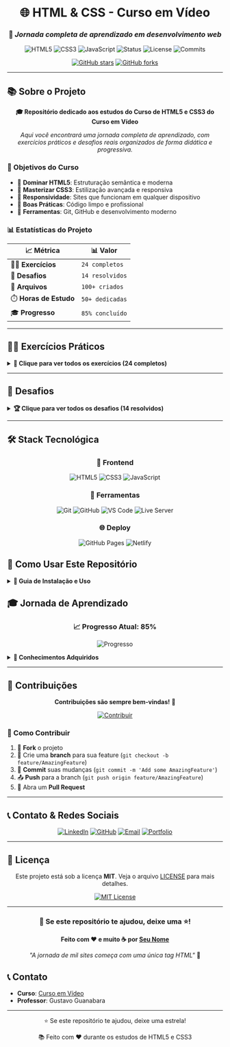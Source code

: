 <div align="center">

# 🌐 HTML & CSS - Curso em Vídeo

### 🚀 *Jornada completa de aprendizado em desenvolvimento web*

![HTML5](https://img.shields.io/badge/HTML5-E34F26?style=for-the-badge&logo=html5&logoColor=white)
![CSS3](https://img.shields.io/badge/CSS3-1572B6?style=for-the-badge&logo=css3&logoColor=white)
![JavaScript](https://img.shields.io/badge/JavaScript-F7DF1E?style=for-the-badge&logo=javascript&logoColor=black)
![Status](https://img.shields.io/badge/Status-Em%20Desenvolvimento-yellow?style=for-the-badge)
![License](https://img.shields.io/badge/License-MIT-green?style=for-the-badge)
![Commits](https://img.shields.io/badge/Commits-100+-blue?style=for-the-badge)

[![GitHub stars](https://img.shields.io/github/stars/usuario/html-css?style=social)](https://github.com/usuario/html-css/stargazers)
[![GitHub forks](https://img.shields.io/github/forks/usuario/html-css?style=social)](https://github.com/usuario/html-css/network/members)

</div>

---

## 📚 Sobre o Projeto

<div align="center">

**🎓 Repositório dedicado aos estudos do Curso de HTML5 e CSS3 do Curso em Vídeo**

*Aqui você encontrará uma jornada completa de aprendizado, com exercícios práticos e desafios reais organizados de forma didática e progressiva.*

</div>

### 🎯 Objetivos do Curso

- 🌟 **Dominar HTML5**: Estruturação semântica e moderna
- 🎨 **Masterizar CSS3**: Estilização avançada e responsiva
- 📱 **Responsividade**: Sites que funcionam em qualquer dispositivo
- 🚀 **Boas Práticas**: Código limpo e profissional
- 🔧 **Ferramentas**: Git, GitHub e desenvolvimento moderno

### 📊 Estatísticas do Projeto

<div align="center">

| 📈 Métrica | 📊 Valor |
|------------|----------|
| 🏋️‍♂️ **Exercícios** | `24 completos` |
| 🎯 **Desafios** | `14 resolvidos` |
| 📁 **Arquivos** | `100+ criados` |
| ⏱️ **Horas de Estudo** | `50+ dedicadas` |
| 🎓 **Progresso** | `85% concluído` |

</div>

---

## 🏋️‍♂️ Exercícios Práticos

<details>
<summary><strong>📝 Clique para ver todos os exercícios (24 completos)</strong></summary>

### 🎯 Exercícios por Categoria

#### 🌟 **Fundamentos HTML** (Ex001-Ex012)
#### 🎨 **Estilização CSS** (Ex013-Ex019) 
#### 🚀 **Conceitos Avançados** (Ex020-Ex024)

| Exercício | Descrição | Demo |
|-----------|-----------|------|
| **Ex001** | 🌟 Olá, Mundo! - Primeiro documento HTML | [🔗 Ver Demo](https://mateusoliveiradev1.github.io/html-css/exercicios/ex001/index.html) |
| **Ex002** | 📝 Parágrafos e quebras de linha | [🔗 Ver Demo](https://mateusoliveiradev1.github.io/html-css/exercicios/ex002/index.html) |
| **Ex003** | 🖼️ Trabalhando com imagens | [🔗 Ver Demo](https://mateusoliveiradev1.github.io/html-css/exercicios/ex003/index.html) |
| **Ex004** | 🎯 Favicon personalizado | [🔗 Ver Demo](https://mateusoliveiradev1.github.io/html-css/exercicios/ex004/index.html) |
| **Ex005** | 😀 Emojis e símbolos especiais | [🔗 Ver Demo](https://mateusoliveiradev1.github.io/html-css/exercicios/ex005/index.html) |
| **Ex006** | 📊 Hierarquia de títulos (h1-h6) | [🔗 Ver Demo](https://mateusoliveiradev1.github.io/html-css/exercicios/ex006/index.html) |
| **Ex007** | ✏️ Formatação de texto básica | [🔗 Ver Demo](https://mateusoliveiradev1.github.io/html-css/exercicios/ex007/index.html) |
| **Ex008** | 🎨 Formatações avançadas de texto | [🔗 Ver Demo](https://mateusoliveiradev1.github.io/html-css/exercicios/ex008/index.html) |
| **Ex009** | 📋 Listas ordenadas e não ordenadas | [🔗 Ver Demo](https://mateusoliveiradev1.github.io/html-css/exercicios/ex009/index.html) |
| **Ex010** | 🔗 Links externos e internos | [🔗 Ver Demo](https://mateusoliveiradev1.github.io/html-css/exercicios/ex010/index.html) |
| **Ex011** | 🎵 Áudio e mídias em HTML5 | [🔗 Ver Demo](https://mateusoliveiradev1.github.io/html-css/exercicios/ex011/index.html) |
| **Ex012** | 🎬 Vídeos em HTML5 | [🔗 Ver Demo](https://mateusoliveiradev1.github.io/html-css/exercicios/ex012/index.html) |
| **Ex013** | 🎨 Estilos CSS inline | [🔗 Ver Demo](https://mateusoliveiradev1.github.io/html-css/exercicios/ex013/index.html) |
| **Ex014** | 📄 Estilos CSS internos | [🔗 Ver Demo](https://mateusoliveiradev1.github.io/html-css/exercicios/ex014/index.html) |
| **Ex015** | 📁 Estilos CSS externos | [🔗 Ver Demo](https://mateusoliveiradev1.github.io/html-css/exercicios/ex015/index.html) |
| **Ex016** | 🌈 Cores em CSS | [🔗 Ver Demo](https://mateusoliveiradev1.github.io/html-css/exercicios/ex016/index.html) |
| **Ex017** | 🔤 Fontes em CSS | [🔗 Ver Demo](https://mateusoliveiradev1.github.io/html-css/exercicios/ex017/index.html) |
| **Ex018** | 🌐 Google Fonts | [🔗 Ver Demo](https://mateusoliveiradev1.github.io/html-css/exercicios/ex018/index.html) |
| **Ex019** | 🎯 Seletores personalizados | [🔗 Ver Demo](https://mateusoliveiradev1.github.io/html-css/exercicios/ex019/index.html) |
| **Ex020** | 🖱️ Pseudo-classes e hover | [🔗 Ver Demo](https://mateusoliveiradev1.github.io/html-css/exercicios/ex020/index.html) |
| **Ex021** | 📦 Modelo de caixas (Box Model) | [🔗 Ver Demo](https://mateusoliveiradev1.github.io/html-css/exercicios/ex021/index.html) |
| **Ex022** | 🖼️ Imagens de fundo e gradientes | [🔗 Ver Demo](https://mateusoliveiradev1.github.io/html-css/exercicios/ex022/index.html) |
| **Ex023** | 📊 Tabelas em HTML | [🔗 Ver Demo](https://mateusoliveiradev1.github.io/html-css/exercicios/ex023/index.html) |
| **Ex024** | 🖼️ Iframes e conteúdo externo | [🔗 Ver Demo](https://mateusoliveiradev1.github.io/html-css/exercicios/ex024/index.html) |

</details>

---

## 🎯 Desafios

<details>
<summary><strong>🏆 Clique para ver todos os desafios (14 resolvidos)</strong></summary>

### 🔥 Desafios por Nível de Dificuldade

#### 🟢 **Iniciante** (D001-D005)
#### 🟡 **Intermediário** (D006-D010)
#### 🔴 **Avançado** (D011-D014)

| Desafio | Descrição | Demo |
|---------|-----------|------|
| **D001** | 💬 Mensagens personalizadas | [🔗 Ver Demo](https://mateusoliveiradev1.github.io/html-css/desafios/d001/index.html) |
| **D002** | 🖼️ Imagens e favicon | [🔗 Ver Demo](https://mateusoliveiradev1.github.io/html-css/desafios/d002/index.html) |
| **D003** | 🗺️ Mapa mundi com imagens | [🔗 Ver Demo](https://mateusoliveiradev1.github.io/html-css/desafios/d003/index.html) |
| **D004** | 😍 Lista de emojis favoritos | [🔗 Ver Demo](https://mateusoliveiradev1.github.io/html-css/desafios/d004/index.html) |
| **D005** | 👤 Perfil social | [🔗 Ver Demo](https://mateusoliveiradev1.github.io/html-css/desafios/d005/index.html) |
| **D006** | 🏷️ Tags HTML semânticas | [🔗 Ver Demo](https://mateusoliveiradev1.github.io/html-css/desafios/d006/index.html) |
| **D007** | 📱 Imagem flexível e responsiva | [🔗 Ver Demo](https://mateusoliveiradev1.github.io/html-css/desafios/d007/index.html) |
| **D008** | 🧭 Sistema de navegação | [🔗 Ver Demo](https://mateusoliveiradev1.github.io/html-css/desafios/d008/index.html) |
| **D009** | 🎥 Central de vídeos | [🔗 Ver Demo](https://mateusoliveiradev1.github.io/html-css/desafios/d009/index.html) |
| **D010** | 🤖 Site do Android | [🔗 Ver Demo](https://mateusoliveiradev1.github.io/html-css/desafios/d010/android.html) |
| **D011** | 🚀 Astronauta no espaço | [🔗 Ver Demo](https://mateusoliveiradev1.github.io/html-css/desafios/d011/index.html) |
| **D012** | 📜 Cordel Moderno | [🔗 Ver Demo](https://mateusoliveiradev1.github.io/html-css/desafios/d012/index.html) |
| **D013** | 📊 Tabelas complexas | [🔗 Ver Demo](https://mateusoliveiradev1.github.io/html-css/desafios/d013/index.html) |
| **D014** | 📈 Tabela de notas escolares | [🔗 Ver Demo](https://mateusoliveiradev1.github.io/html-css/desafios/d014/index.html) |

</details>

---

## 🛠️ Stack Tecnológica

<div align="center">

### 🎨 **Frontend**
![HTML5](https://img.shields.io/badge/HTML5-E34F26?style=flat-square&logo=html5&logoColor=white)
![CSS3](https://img.shields.io/badge/CSS3-1572B6?style=flat-square&logo=css3&logoColor=white)
![JavaScript](https://img.shields.io/badge/JavaScript-F7DF1E?style=flat-square&logo=javascript&logoColor=black)

### 🔧 **Ferramentas**
![Git](https://img.shields.io/badge/Git-F05032?style=flat-square&logo=git&logoColor=white)
![GitHub](https://img.shields.io/badge/GitHub-181717?style=flat-square&logo=github&logoColor=white)
![VS Code](https://img.shields.io/badge/VS%20Code-007ACC?style=flat-square&logo=visual-studio-code&logoColor=white)
![Live Server](https://img.shields.io/badge/Live%20Server-FF6C37?style=flat-square&logo=visual-studio-code&logoColor=white)

### 🌐 **Deploy**
![GitHub Pages](https://img.shields.io/badge/GitHub%20Pages-222222?style=flat-square&logo=github-pages&logoColor=white)
![Netlify](https://img.shields.io/badge/Netlify-00C7B7?style=flat-square&logo=netlify&logoColor=white)

</div>

## 📖 Como Usar Este Repositório

<details>
<summary><strong>🚀 Guia de Instalação e Uso</strong></summary>

### 📥 **Clonando o Repositório**
```bash
# Clone o repositório
git clone https://github.com/seu-usuario/html-css.git

# Entre na pasta do projeto
cd html-css

# Abra no VS Code (opcional)
code .
```

### 🌐 **Visualizando os Projetos**

#### **Opção 1: Navegador Simples**
- Abra qualquer arquivo `.html` diretamente no navegador

#### **Opção 2: Live Server (Recomendado)**
1. Instale a extensão **Live Server** no VS Code
2. Clique com botão direito no arquivo HTML
3. Selecione "Open with Live Server"

#### **Opção 3: Servidor Python**
```bash
# Python 3
python -m http.server 8000

# Acesse: http://localhost:8000
```

</details>

## 🎓 Jornada de Aprendizado

<div align="center">

### 📈 **Progresso Atual: 85%**

![Progresso](https://progress-bar.dev/85/?title=Concluído&width=400&color=babaca)

</div>

<details>
<summary><strong>🧠 Conhecimentos Adquiridos</strong></summary>

### 🌟 **HTML5 Fundamentals**
- ✅ Estrutura semântica moderna
- ✅ Tags HTML5 (header, nav, main, section, article, aside, footer)
- ✅ Formulários avançados
- ✅ Multimídia (audio, video, canvas)
- ✅ Acessibilidade (ARIA, alt, roles)

### 🎨 **CSS3 Mastery**
- ✅ Seletores avançados e pseudo-classes
- ✅ Flexbox e CSS Grid
- ✅ Animações e transições
- ✅ Media queries e responsividade
- ✅ Variáveis CSS (custom properties)
- ✅ Gradientes e sombras

### 🚀 **Boas Práticas**
- ✅ Código limpo e organizado
- ✅ Nomenclatura consistente (BEM)
- ✅ Performance e otimização
- ✅ Cross-browser compatibility
- ✅ SEO básico

### 🔧 **Ferramentas de Desenvolvimento**
- ✅ Git e GitHub workflow
- ✅ VS Code e extensões úteis
- ✅ DevTools do navegador
- ✅ Validadores HTML/CSS

</details>

---

## 🤝 Contribuições

<div align="center">

**Contribuições são sempre bem-vindas!** 🎉

[![Contribuir](https://img.shields.io/badge/Contribuir-Clique%20Aqui-brightgreen?style=for-the-badge)](CONTRIBUTING.md)

</div>

### 📝 Como Contribuir

1. 🍴 **Fork** o projeto
2. 🌿 Crie uma **branch** para sua feature (`git checkout -b feature/AmazingFeature`)
3. 📝 **Commit** suas mudanças (`git commit -m 'Add some AmazingFeature'`)
4. 📤 **Push** para a branch (`git push origin feature/AmazingFeature`)
5. 🔄 Abra um **Pull Request**

---

## 📞 Contato & Redes Sociais

<div align="center">

[![LinkedIn](https://img.shields.io/badge/LinkedIn-0077B5?style=for-the-badge&logo=linkedin&logoColor=white)](https://linkedin.com/in/seu-perfil)
[![GitHub](https://img.shields.io/badge/GitHub-100000?style=for-the-badge&logo=github&logoColor=white)](https://github.com/seu-usuario)
[![Email](https://img.shields.io/badge/Email-D14836?style=for-the-badge&logo=gmail&logoColor=white)](mailto:seu-email@gmail.com)
[![Portfolio](https://img.shields.io/badge/Portfolio-FF5722?style=for-the-badge&logo=todoist&logoColor=white)](https://seu-portfolio.com)

</div>

---

## 📄 Licença

<div align="center">

Este projeto está sob a licença **MIT**. Veja o arquivo [LICENSE](LICENSE) para mais detalhes.

[![MIT License](https://img.shields.io/badge/License-MIT-green.svg?style=for-the-badge)](https://choosealicense.com/licenses/mit/)

</div>

---

<div align="center">

### 🌟 **Se este repositório te ajudou, deixe uma ⭐!**

**Feito com ❤️ e muito ☕ por [Seu Nome](https://github.com/seu-usuario)**

*"A jornada de mil sites começa com uma única tag HTML"* 🚀

</div>

## 📞 Contato

- **Curso**: [Curso em Vídeo](https://www.cursoemvideo.com/)
- **Professor**: Gustavo Guanabara

---

<div align="center">
  <p>⭐ Se este repositório te ajudou, deixe uma estrela!</p>
  <p>📚 Feito com ❤️ durante os estudos de HTML5 e CSS3</p>
</div>
